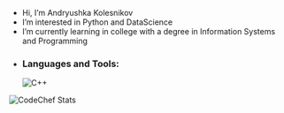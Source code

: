 -  Hi, I’m Andryushka Kolesnikov
-  I’m interested in Python and DataScience
-  I’m currently learning in college with a degree in Information Systems and Programming
-  
  ### Languages and Tools:
  ![C++](https://img.shields.io/badge/c++-%2300599C.svg?style=for-the-badge&logo=c%2B%2B&logoColor=white)
  

![CodeChef Stats](https://codechef-readme-stats.onrender.com/andrei88?v=1)

<!---
AndryushkaKolesnikov/AndryushkaKolesnikov is a ✨ special ✨ repository because its `README.md` (this file) appears on your GitHub profile.
You can click the Preview link to take a look at your changes.
--->

